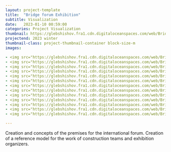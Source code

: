 ```yaml
---
layout: project-template
title:  "Bridge forum Exhibition"
subtitle: Visualization
date:   2023-01-10 00:59:00
categories: Project Visualization
thumbnail: https://glebshishov.fra1.cdn.digitaloceanspaces.com/web/Bridge-Exhibition/Bridge-Exhibition-thumbnail.webp
projectend: 2023 winter
thumbnail-class: project-thumbnail-container block-size-m
images:

- <img src="https://glebshishov.fra1.cdn.digitaloceanspaces.com/web/Bridge-Exhibition/Bridge-Exhibition-01.webp" class="project-img-parameters img-size-full" alt="bridge-exh-01">
- <img src="https://glebshishov.fra1.cdn.digitaloceanspaces.com/web/Bridge-Exhibition/Bridge-Exhibition-02.webp" class="project-img-parameters img-size-full" alt="bridge-exh-02">
- <img src="https://glebshishov.fra1.cdn.digitaloceanspaces.com/web/Bridge-Exhibition/Bridge-Exhibition-03.webp" class="project-img-parameters img-size-full" alt="bridge-exh-03">
- <img src="https://glebshishov.fra1.cdn.digitaloceanspaces.com/web/Bridge-Exhibition/Bridge-Exhibition-04.webp" class="project-img-parameters img-size-full" alt="bridge-exh-04">
- <img src="https://glebshishov.fra1.cdn.digitaloceanspaces.com/web/Bridge-Exhibition/Bridge-Exhibition-05.webp" class="project-img-parameters img-size-full" alt="bridge-exh-05">
- <img src="https://glebshishov.fra1.cdn.digitaloceanspaces.com/web/Bridge-Exhibition/Bridge-Exhibition-06.webp" class="project-img-parameters img-size-full" alt="bridge-exh-06">
- <img src="https://glebshishov.fra1.cdn.digitaloceanspaces.com/web/Bridge-Exhibition/Bridge-Exhibition-07.webp" class="project-img-parameters img-size-half" alt="bridge-exh-07">
- <img src="https://glebshishov.fra1.cdn.digitaloceanspaces.com/web/Bridge-Exhibition/Bridge-Exhibition-08.webp" class="project-img-parameters img-size-half" alt="bridge-exh-08">
- <img src="https://glebshishov.fra1.cdn.digitaloceanspaces.com/web/Bridge-Exhibition/Bridge-Exhibition-09.webp" class="project-img-parameters img-size-half" alt="bridge-exh-09">
- <img src="https://glebshishov.fra1.cdn.digitaloceanspaces.com/web/Bridge-Exhibition/Bridge-Exhibition-10.webp" class="project-img-parameters img-size-half" alt="bridge-exh-10">
- <img src="https://glebshishov.fra1.cdn.digitaloceanspaces.com/web/Bridge-Exhibition/Bridge-Exhibition-11.webp" class="project-img-parameters img-size-full" alt="bridge-exh-11">
- <img src="https://glebshishov.fra1.cdn.digitaloceanspaces.com/web/Bridge-Exhibition/Bridge-Exhibition-12.webp" class="project-img-parameters img-size-full" alt="bridge-exh-12">
- <img src="https://glebshishov.fra1.cdn.digitaloceanspaces.com/web/Bridge-Exhibition/Bridge-Exhibition-13.webp" class="project-img-parameters img-size-full" alt="bridge-exh-13">

---
```


Creation and concepts of the premises for the international forum. Creation of a reference model for the work of construction teams and exhibition organizers.